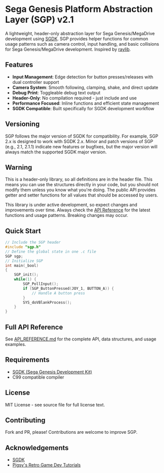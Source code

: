 # Sega Genesis Platform Abstraction Layer (SGP) v2.1
A lightweight, header-only abstraction layer for Sega Genesis/MegaDrive development using [SGDK](https://github.com/Stephane-D/SGDK). SGP provides helper functions for common usage patterns such as camera control, input handling, and basic collisions for Sega Genesis/MegaDrive development. Inspired by [raylib](https://github.com/raysan5/raylib).

## Features

- **Input Management**: Edge detection for button presses/releases with dual controller support
- **Camera System**: Smooth following, clamping, shake, and direct update
- **Debug Print**: Toggleable debug text output
- **Header-Only**: No compilation required - just include and use
- **Performance Focused**: Inline functions and efficient state management
- **SGDK Compatible**: Built specifically for SGDK development workflow

## Versioning

SGP follows the major version of SGDK for compatibility. For example, SGP 2.x is designed to work with SGDK 2.x. Minor and patch versions of SGP (e.g., 2.1, 2.1.1) indicate new features or bugfixes, but the major version will always match the supported SGDK major version.

## Warning
This is a header-only library, so all definitions are in the header file. This means you can use the structures directly in your code, but you should not modify them unless you know what you're doing. The public API provides getter and setter functions for all values that should be accessed by users.

This library is under active development, so expect changes and improvements over time. Always check the [API Reference](API_REFERENCE.md) for the latest functions and usage patterns. Breaking changes may occur.

## Quick Start
```c
// Include the SGP header
#include "sgp.h"
// Define the global state in one .c file
SGP sgp;
// Initialize SGP
int main(_bool)
{
    SGP_init();
    while(1) {
        SGP_PollInput();
        if (SGP_ButtonPressed(JOY_1, BUTTON_A)) {
            // Handle A button press
        }
        SYS_doVBlankProcess();
    }
}
```

## Full API Reference

See [API_REFERENCE.md](API_REFERENCE.md) for the complete API, data structures, and usage examples.

## Requirements

- [SGDK (Sega Genesis Development Kit)](https://github.com/Stephane-D/SGDK)
- C99 compatible compiler

## License

MIT License - see source file for full license text.

## Contributing

Fork and PR, please! Contributions are welcome to improve SGP.

## Acknowledgements
- [SGDK](https://github.com/Stephane-D/SGDK)
- [Pigsy's Retro Game Dev Tutorials](https://www.youtube.com/@PigsysRetroGameDevTutorials)
